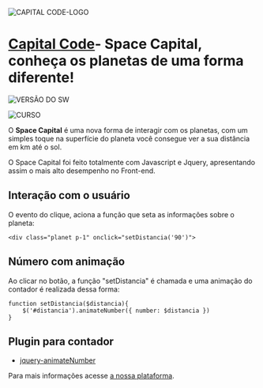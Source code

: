 
![CAPITAL CODE-LOGO](http://capitalcode.com.br/spacecapital.jpg)
 
# [Capital Code](http://capitalcode.com.br)- Space Capital, conheça os planetas de uma forma diferente! #
 
 
![VERSÃO DO SW](https://img.shields.io/badge/Spacel%20Capital--%20version-v.1.1.7-blue.svg)
 
 ![CURSO](https://img.shields.io/badge/Curso-01-orange.svg)
 
O **Space Capital** é uma nova forma de interagir com os planetas, com um simples toque na superfície do 
planeta você consegue ver a sua distância em km até o sol.
 
O Space Capital foi feito totalmente com Javascript e Jquery, apresentando assim o mais alto desempenho 
no Front-end.
 
## Interação com o usuário
 
O evento do clique, aciona a função que seta as informações sobre o planeta:
 
    <div class="planet p-1" onclick="setDistancia('90')">
 
##  Número com animação
 
Ao clicar no botão, a função "setDistancia" é chamada e uma animação do contador é realizada dessa forma:
 
    function setDistancia($distancia){
	    $('#distancia').animateNumber({ number: $distancia })
    }
 
## Plugin para contador
 
 -  [jquery-animateNumber](https://github.com/aishek/jquery-animateNumber)
 
 
Para mais informações acesse [a nossa plataforma](http://capitalcode.com.br).